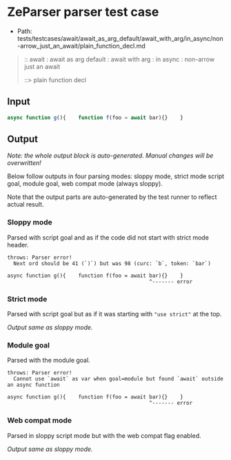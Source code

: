 # ZeParser parser test case

- Path: tests/testcases/await/await_as_arg_default/await_with_arg/in_async/non-arrow_just_an_await/plain_function_decl.md

> :: await : await as arg default : await with arg : in async : non-arrow just an await
>
> ::> plain function decl

## Input

`````js
async function g(){    function f(foo = await bar){}    }
`````

## Output

_Note: the whole output block is auto-generated. Manual changes will be overwritten!_

Below follow outputs in four parsing modes: sloppy mode, strict mode script goal, module goal, web compat mode (always sloppy).

Note that the output parts are auto-generated by the test runner to reflect actual result.

### Sloppy mode

Parsed with script goal and as if the code did not start with strict mode header.

`````
throws: Parser error!
  Next ord should be 41 (`)`) but was 98 (curc: `b`, token: `bar`)

async function g(){    function f(foo = await bar){}    }
                                              ^------- error
`````

### Strict mode

Parsed with script goal but as if it was starting with `"use strict"` at the top.

_Output same as sloppy mode._

### Module goal

Parsed with the module goal.

`````
throws: Parser error!
  Cannot use `await` as var when goal=module but found `await` outside an async function

async function g(){    function f(foo = await bar){}    }
                                              ^------- error
`````


### Web compat mode

Parsed in sloppy script mode but with the web compat flag enabled.

_Output same as sloppy mode._
